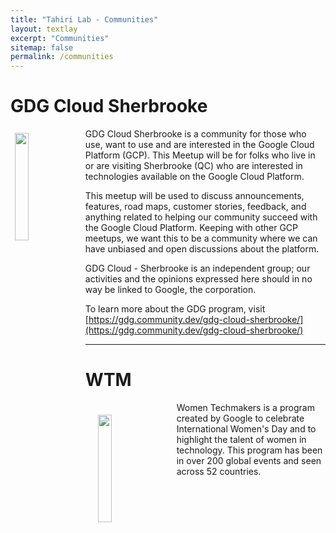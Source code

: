 ```yaml
---
title: "Tahiri Lab - Communities"
layout: textlay
excerpt: "Communities"
sitemap: false
permalink: /communities
---
```


# GDG Cloud Sherbrooke 

<div class="col-sm-12 clearfix">
  <img src="{{ site.url }}{{ site.baseurl }}/images/logopic/logo_gdg.png" class="img-responsive" width="21%" style="padding: 7px; float: left" />
  GDG Cloud Sherbrooke is a community for those who use, want to use and are interested in the Google Cloud Platform (GCP). This Meetup will be for folks who live in or are visiting Sherbrooke (QC) who are interested in technologies available on the Google Cloud Platform.

  This meetup will be used to discuss announcements, features, road maps, customer stories, feedback, and anything related to helping our community succeed with the Google Cloud Platform. Keeping with other GCP meetups, we want this to be a community where we can have unbiased and open discussions about the platform.

  GDG Cloud - Sherbrooke is an independent group; our activities and the opinions expressed here should in no way be linked to Google, the corporation. 
  
  To learn more about the GDG program, visit [https://gdg.community.dev/gdg-cloud-sherbrooke/](https://gdg.community.dev/gdg-cloud-sherbrooke/)

</div>

---

# WTM


<div class="col-sm-12 clearfix">
  <img src="{{ site.url }}{{ site.baseurl }}/images/logopic/logo_WTM.png" class="img-responsive" width="21%" style="padding: 20px; float: left" />
    Women Techmakers is a program created by Google to celebrate International Women's Day and to highlight the talent of women in technology. This program has been in over 200 global events and seen across 52 countries.

</div>

